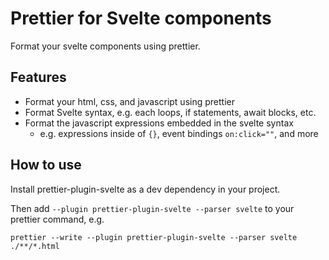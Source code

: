 # Prettier for Svelte components

Format your svelte components using prettier.

## Features

-   Format your html, css, and javascript using prettier
-   Format Svelte syntax, e.g. each loops, if statements, await blocks, etc.
-   Format the javascript expressions embedded in the svelte syntax
    -   e.g. expressions inside of `{}`, event bindings `on:click=""`, and more

## How to use

Install prettier-plugin-svelte as a dev dependency in your project.

Then add `--plugin prettier-plugin-svelte --parser svelte` to your prettier command, e.g.

```
prettier --write --plugin prettier-plugin-svelte --parser svelte ./**/*.html
```
